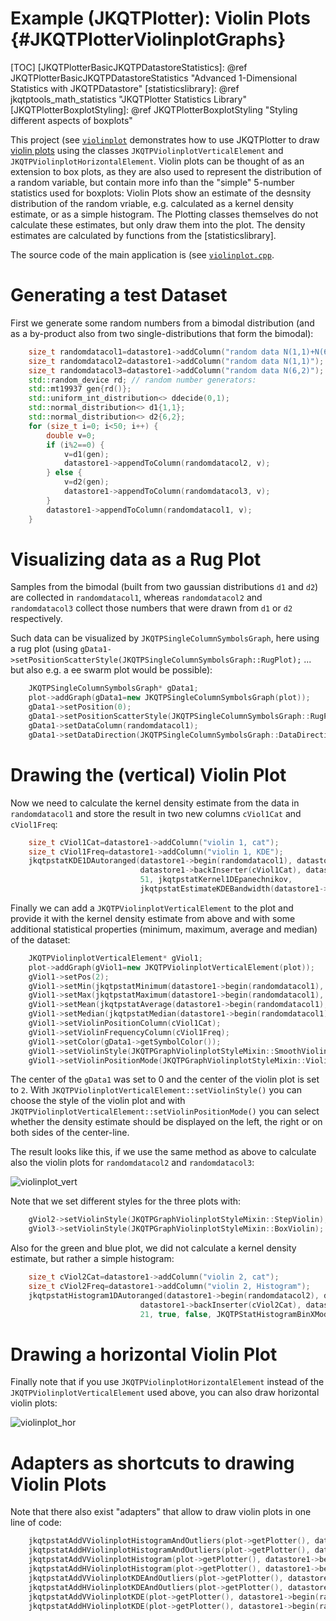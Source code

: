 # Example (JKQTPlotter): Violin Plots {#JKQTPlotterViolinplotGraphs}

[TOC]
[JKQTPlotterBasicJKQTPDatastoreStatistics]: @ref JKQTPlotterBasicJKQTPDatastoreStatistics "Advanced 1-Dimensional Statistics with JKQTPDatastore"
[statisticslibrary]: @ref jkqtptools_math_statistics "JKQTPlotter Statistics Library"
[JKQTPlotterBoxplotStyling]: @ref JKQTPlotterBoxplotStyling "Styling different aspects of boxplots"

This project (see [`violinplot`](https://github.com/jkriege2/JKQtPlotter/tree/master/examples/violinplot) demonstrates how to use JKQTPlotter to draw <a href="https://en.wikipedia.org/wiki/Violin_plot">violin plots</a> using the classes `JKQTPViolinplotVerticalElement` and `JKQTPViolinplotHorizontalElement`. Violin plots can be thought of as an extension to box plots, as they are also used to represent the distribution of a random variable, but contain more info than the "simple" 5-number statistics used for boxplots: Violin Plots show an estimate of the desnsity distribution of the random vriable, e.g. calculated as a kernel density estimate, or as a simple histogram. The Plotting classes themselves do not calculate these estimates, but only draw them into the plot. The density estimates are calculated by functions from the [statisticslibrary].

The source code of the main application is (see [`violinplot.cpp`](violinplot.cpp).

# Generating a test Dataset

First we generate some random numbers from a bimodal distribution (and as a by-product also from two single-distributions that form the bimodal):
```.cpp
    size_t randomdatacol1=datastore1->addColumn("random data N(1,1)+N(6,2)");
    size_t randomdatacol2=datastore1->addColumn("random data N(1,1)");
    size_t randomdatacol3=datastore1->addColumn("random data N(6,2)");
    std::random_device rd; // random number generators:
    std::mt19937 gen{rd()};
    std::uniform_int_distribution<> ddecide(0,1);
    std::normal_distribution<> d1{1,1};
    std::normal_distribution<> d2{6,2};
    for (size_t i=0; i<50; i++) {
        double v=0;
        if (i%2==0) {
            v=d1(gen);
            datastore1->appendToColumn(randomdatacol2, v);
        } else {
            v=d2(gen);
            datastore1->appendToColumn(randomdatacol3, v);
        }
        datastore1->appendToColumn(randomdatacol1, v);
    }
```

# Visualizing data as a Rug Plot

Samples from the bimodal (built from two gaussian distributions `d1` and `d2`) are collected in `randomdatacol1`, whereas `randomdatacol2` and `randomdatacol3` collect those numbers that were drawn from `d1` or `d2` respectively.

Such data can be visualized by `JKQTPSingleColumnSymbolsGraph`, here using a rug plot (using `gData1->setPositionScatterStyle(JKQTPSingleColumnSymbolsGraph::RugPlot);` ... but also e.g. a ee swarm plot would be possible):

```.cpp
    JKQTPSingleColumnSymbolsGraph* gData1;
    plot->addGraph(gData1=new JKQTPSingleColumnSymbolsGraph(plot));
    gData1->setPosition(0);
    gData1->setPositionScatterStyle(JKQTPSingleColumnSymbolsGraph::RugPlot);
    gData1->setDataColumn(randomdatacol1);
    gData1->setDataDirection(JKQTPSingleColumnSymbolsGraph::DataDirection::Y);
```

# Drawing the (vertical) Violin Plot

Now we need to calculate the kernel density estimate from the data in `randomdatacol1` and store the result in two new columns `cViol1Cat` and `cViol1Freq`:

```.cpp
    size_t cViol1Cat=datastore1->addColumn("violin 1, cat");
    size_t cViol1Freq=datastore1->addColumn("violin 1, KDE");
    jkqtpstatKDE1DAutoranged(datastore1->begin(randomdatacol1), datastore1->end(randomdatacol1),
                             datastore1->backInserter(cViol1Cat), datastore1->backInserter(cViol1Freq),
                             51, jkqtpstatKernel1DEpanechnikov,
                             jkqtpstatEstimateKDEBandwidth(datastore1->begin(randomdatacol1), datastore1->end(randomdatacol1)));
```

Finally we can add a `JKQTPViolinplotVerticalElement` to the plot and provide it with the kernel density estimate from above and with some additional statistical properties (minimum, maximum, average and median) of the dataset:

```.cpp
    JKQTPViolinplotVerticalElement* gViol1;
    plot->addGraph(gViol1=new JKQTPViolinplotVerticalElement(plot));
    gViol1->setPos(2);
    gViol1->setMin(jkqtpstatMinimum(datastore1->begin(randomdatacol1), datastore1->end(randomdatacol1)));
    gViol1->setMax(jkqtpstatMaximum(datastore1->begin(randomdatacol1), datastore1->end(randomdatacol1)));
    gViol1->setMean(jkqtpstatAverage(datastore1->begin(randomdatacol1), datastore1->end(randomdatacol1)));
    gViol1->setMedian(jkqtpstatMedian(datastore1->begin(randomdatacol1), datastore1->end(randomdatacol1)));
    gViol1->setViolinPositionColumn(cViol1Cat);
    gViol1->setViolinFrequencyColumn(cViol1Freq);
    gViol1->setColor(gData1->getSymbolColor());
    gViol1->setViolinStyle(JKQTPGraphViolinplotStyleMixin::SmoothViolin);
    gViol1->setViolinPositionMode(JKQTPGraphViolinplotStyleMixin::ViolinBoth);
```

The center of the `gData1` was set to 0 and the center of the violin plot is set to `2`. With `JKQTPViolinplotVerticalElement::setViolinStyle()` you can choose the style of the violin plot and with `JKQTPViolinplotVerticalElement::setViolinPositionMode()` you can select whether the density estimate should be displayed on the left, the right or on both sides of the center-line.

The result looks like this, if we use the same method as above to calculate also the violin plots for `randomdatacol2` and `randomdatacol3`:

![violinplot_vert](https://raw.githubusercontent.com/jkriege2/JKQtPlotter/master/screenshots/violinplot_vert.png)

Note that we set different styles for the three plots with:
```.cpp
    gViol2->setViolinStyle(JKQTPGraphViolinplotStyleMixin::StepViolin); // green plot
    gViol3->setViolinStyle(JKQTPGraphViolinplotStyleMixin::BoxViolin);  // blue plot
```

Also for the green and blue plot, we did not calculate a kernel density estimate, but rather a simple histogram:
```.cpp
    size_t cViol2Cat=datastore1->addColumn("violin 2, cat");
    size_t cViol2Freq=datastore1->addColumn("violin 2, Histogram");
    jkqtpstatHistogram1DAutoranged(datastore1->begin(randomdatacol2), datastore1->end(randomdatacol2),
                             datastore1->backInserter(cViol2Cat), datastore1->backInserter(cViol2Freq),
                             21, true, false, JKQTPStatHistogramBinXMode::XIsMid);
```

# Drawing a horizontal Violin Plot

Finally note that if you use `JKQTPViolinplotHorizontalElement` instead of the `JKQTPViolinplotVerticalElement` used above, you can also draw horizontal violin plots:

![violinplot_hor](https://raw.githubusercontent.com/jkriege2/JKQtPlotter/master/screenshots/violinplot_hor.png)


# Adapters as shortcuts to drawing Violin Plots

Note that there also exist "adapters" that allow to draw violin plots in one line of code:
```.cpp
    jkqtpstatAddVViolinplotHistogramAndOutliers(plot->getPlotter(), datastore1->begin(randomdatacol1), datastore1->end(randomdatacol1), -5);
    jkqtpstatAddHViolinplotHistogramAndOutliers(plot->getPlotter(), datastore1->begin(randomdatacol1), datastore1->end(randomdatacol1), -5);
    jkqtpstatAddVViolinplotHistogram(plot->getPlotter(), datastore1->begin(randomdatacol1), datastore1->end(randomdatacol1), -10);
    jkqtpstatAddHViolinplotHistogram(plot->getPlotter(), datastore1->begin(randomdatacol1), datastore1->end(randomdatacol1), -10);
    jkqtpstatAddVViolinplotKDEAndOutliers(plot->getPlotter(), datastore1->begin(randomdatacol1), datastore1->end(randomdatacol1), -15);
    jkqtpstatAddHViolinplotKDEAndOutliers(plot->getPlotter(), datastore1->begin(randomdatacol1), datastore1->end(randomdatacol1), -15);
    jkqtpstatAddVViolinplotKDE(plot->getPlotter(), datastore1->begin(randomdatacol1), datastore1->end(randomdatacol1), -20);
    jkqtpstatAddHViolinplotKDE(plot->getPlotter(), datastore1->begin(randomdatacol1), datastore1->end(randomdatacol1), -20);
```
